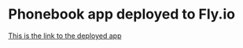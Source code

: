 # Phonebook app deployed to Fly.io

[This is the link to the deployed app](https://phonebook-backend-dir.fly.dev/)
